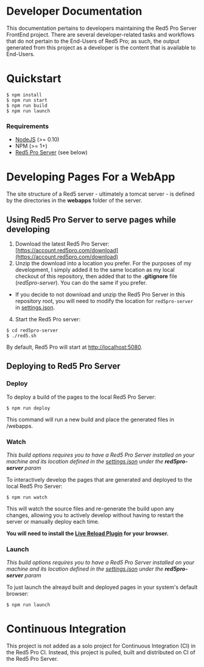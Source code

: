 Developer Documentation
===
This documentation pertains to developers maintaining the Red5 Pro Server FrontEnd project. There are several developer-related tasks and workflows that do not pertain to the End-Users of Red5 Pro; as such, the output generated from this project as a developer is the content that is available to End-Users.

Quickstart
===
```
$ npm install
$ npm run start
$ npm run build
$ npm run launch
```

### Requirements

* [NodeJS](https://nodejs.org/en/download/package-manager/) (>= 0.10)
* NPM (>= 1+)
* [Red5 Pro Server](https://account.red5pro.com/download) (see below)

Developing Pages For a WebApp
===
The site structure of a Red5 server - ultimately a tomcat server - is defined by the directories in the __webapps__ folder of the server.

Using Red5 Pro Server to serve pages while developing
---
1. Download the latest Red5 Pro Server: [https://account.red5pro.com/download](https://account.red5pro.com/download)
2. Unzip the download into a location you prefer. For the purposes of my development, I simply added it to the same location as my local checkout of this repository, then added that to the __.gitignore__ file (_red5pro-server_). You can do the same if you prefer.
  * If you decide to not download and unzip the Red5 Pro Server in this repository root, you will need to modify the location for `red5pro-server` in [settings.json](settings.json).
4. Start the Red5 Pro server: 

```
$ cd red5pro-server
$ ./red5.sh
```

By default, Red5 Pro will start at [http://localhost:5080](http://localhost:5080).

Deploying to Red5 Pro Server
---

### Deploy
To deploy a build of the pages to the local Red5 Pro Server:

```
$ npm run deploy
```

This command will run a new build and place the generated files in /webapps.

### Watch
_This build options requires you to have a Red5 Pro Server installed on your machine and its location defined in the [settings.json](settings.json) under the __red5pro-server__ param_

To interactively develop the pages that are generated and deployed to the local Red5 Pro Server:

```
$ npm run watch
```

This will watch the source files and re-generate the build upon any changes, allowing you to actively develop without having to restart the server or manually deploy each time.

__You will need to install the [Live Reload Plugin](https://chrome.google.com/webstore/detail/livereload/jnihajbhpnppcggbcgedagnkighmdlei?hl=en) for your browser.__

### Launch
_This build options requires you to have a Red5 Pro Server installed on your machine and its location defined in the [settings.json](settings.json) under the __red5pro-server__ param_

To just launch the alreayd built and deployed pages in your system's default browser:

```
$ npm run launch
```

Continuous Integration
===
This project is not added as a solo project for Continuous Integration (CI) in the Red5 Pro CI. Instead, this project is pulled, built and distributed on CI of the Red5 Pro Server.
